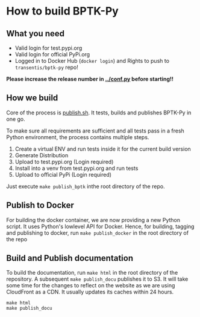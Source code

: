 # How to build BPTK-Py

## What you need

- Valid login for test.pypi.org
- Valid login for official PyPi.org
- Logged in to Docker Hub (``docker login``) and Rights to push to ```transentis/bptk-py``` repo!

**Please increase the release number in [../conf.py](../conf.py) before starting!!**

## How we build

Core of the process is [publish.sh](publish.sh). It tests, builds and publishes BPTK-Py in one go.

To make sure all requirements are sufficient and all tests pass in a fresh Python environment, the process contains multiple steps.

1. Create a virtual ENV and run tests inside it for the current build version
2. Generate Distribution
3. Upload to test.pypi.org (Login required)
4. Install into a venv from test.pypi.org and run tests
5. Upload to official PyPi (Login required)

Just execute ``make publish_bptk`` inthe root directory of the repo.

## Publish to Docker

For building the docker container, we are now providing a new Python script. It uses Python's lowlevel API for Docker. 
Hence, for building, tagging and publishing to docker, run ``make publish_docker`` in the root directory of the repo

## Build and Publish documentation

To build the documentation, run ``make html`` in the root directory of the repository. 
A subsequent ```make publish_docu``` publishes it to S3. It will take some time for the changes to reflect on the website 
as we are using CloudFront as a CDN. It usually updates its caches within 24 hours.


```
make html
make publish_docu
```



